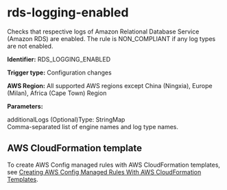 # rds\-logging\-enabled<a name="rds-logging-enabled"></a>

Checks that respective logs of Amazon Relational Database Service \(Amazon RDS\) are enabled\. The rule is NON\_COMPLIANT if any log types are not enabled\. 

**Identifier:** RDS\_LOGGING\_ENABLED

**Trigger type:** Configuration changes

**AWS Region:** All supported AWS regions except China \(Ningxia\), Europe \(Milan\), Africa \(Cape Town\) Region

**Parameters:**

additionalLogs \(Optional\)Type: StringMap  
Comma\-separated list of engine names and log type names\.

## AWS CloudFormation template<a name="w24aac11c29c17b7d261c15"></a>

To create AWS Config managed rules with AWS CloudFormation templates, see [Creating AWS Config Managed Rules With AWS CloudFormation Templates](aws-config-managed-rules-cloudformation-templates.md)\.